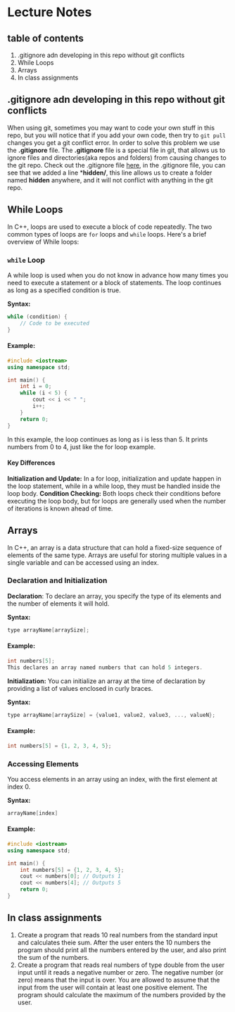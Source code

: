 # Lecture Notes

## table of contents
1. .gitignore adn developing in this repo without git conflicts
1. While Loops
2. Arrays
3. In class assignments


## .gitignore adn developing in this repo without git conflicts
When using git, sometimes you may want to code your own stuff in this repo, but you will notice that if you add your own code, then try to ```git pull``` changes you get a git conflict error. In order to solve this problem we use the **.gitignore** file. The **.gitignore** file is a special file in git, that allows us to ignore files and directories(aka repos and folders) from causing changes to the git repo. Check out the .gitignore file [here](../../../.gitignore), in the .gitignore file, you can see that we added a line ***hidden/**, this line allows us to create a folder named **hidden** anywhere, and it will not conflict with anything in the git repo.


## While Loops
In C++, loops are used to execute a block of code repeatedly. The two common types of loops are `for` loops and `while` loops. Here's a brief overview of While loops:


### `while` Loop
A while loop is used when you do not know in advance how many times you need to execute a statement or a block of statements. The loop continues as long as a specified condition is true.

**Syntax:**

``` cpp
while (condition) {
    // Code to be executed
}
```

#### Example:

``` cpp
#include <iostream>
using namespace std;

int main() {
    int i = 0;
    while (i < 5) {
        cout << i << " ";
        i++;
    }
    return 0;
}
```
In this example, the loop continues as long as i is less than 5. It prints numbers from 0 to 4, just like the for loop example.

#### Key Differences
**Initialization and Update:** In a for loop, initialization and update happen in the loop statement, while in a while loop, they must be handled inside the loop body.
**Condition Checking:** Both loops check their conditions before executing the loop body, but for loops are generally used when the number of iterations is known ahead of time.

## Arrays
In C++, an array is a data structure that can hold a fixed-size sequence of elements of the same type. Arrays are useful for storing multiple values in a single variable and can be accessed using an index.

### Declaration and Initialization

**Declaration**:
To declare an array, you specify the type of its elements and the number of elements it will hold.

**Syntax:**

```cpp
type arrayName[arraySize];
```

#### Example:

```cpp
int numbers[5];
This declares an array named numbers that can hold 5 integers.
```

**Initialization:** You can initialize an array at the time of declaration by providing a list of values enclosed in curly braces.

**Syntax:**

```cpp
type arrayName[arraySize] = {value1, value2, value3, ..., valueN};
```

#### Example:

```cpp
int numbers[5] = {1, 2, 3, 4, 5};
```

### Accessing Elements
You access elements in an array using an index, with the first element at index 0.

**Syntax:**

```cpp
arrayName[index]
```

#### Example:

```cpp
#include <iostream>
using namespace std;

int main() {
    int numbers[5] = {1, 2, 3, 4, 5};
    cout << numbers[0]; // Outputs 1
    cout << numbers[4]; // Outputs 5
    return 0;
}
```


## In class assignments
1. Create a program that reads 10 real numbers from the standard input and calculates theie sum. After the user enters the 10 numbers the program should print all the numbers entered by the user, and also print the sum of the numbers. 
2. Create a program that reads real numbers of type double from the user input until it reads a negative number or zero. The negative number (or zero) means that the input is over. You are allowed to assume that the input from the user will contain at least one positive element. The program should calculate the maximum of the numbers provided by the user.